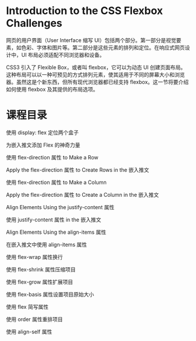 # Introduction to the CSS Flexbox Challenges #

网页的用户界面（User Interface 缩写 UI）包括两个部分。第一部分是视觉要素，如色彩、字体和图片等。第二部分是这些元素的排列和定位。在响应式网页设计中，UI 布局必须适配不同浏览器和设备。

CSS3 引入了 Flexible Box，或者叫 flexbox，它可以为动态 UI 创建页面布局。这种布局可以以一种可预见的方式排列元素，使其适用于不同的屏幕大小和浏览器。虽然这是个新东西，但所有现代浏览器都已经支持 flexbox。这一节将要介绍如何使用 flexbox 及其提供的布局选项。

# 课程目录 # 

使用 display: flex 定位两个盒子

为嵌入推文添加 Flex 的神奇力量

使用 flex-direction 属性 to Make a Row

Apply the flex-direction 属性 to Create Rows in the 嵌入推文

使用 flex-direction 属性 to Make a Column

Apply the flex-direction 属性 to Create a Column in the 嵌入推文

Align Elements Using the justify-content 属性

使用 justify-content 属性 in the 嵌入推文

Align Elements Using the align-items 属性

在嵌入推文中使用 align-items 属性

使用 flex-wrap 属性换行

使用 flex-shrink 属性压缩项目

使用 flex-grow 属性扩展项目

使用 flex-basis 属性设置项目原始大小

使用 flex 简写属性

使用 order 属性重排项目

使用 align-self 属性
